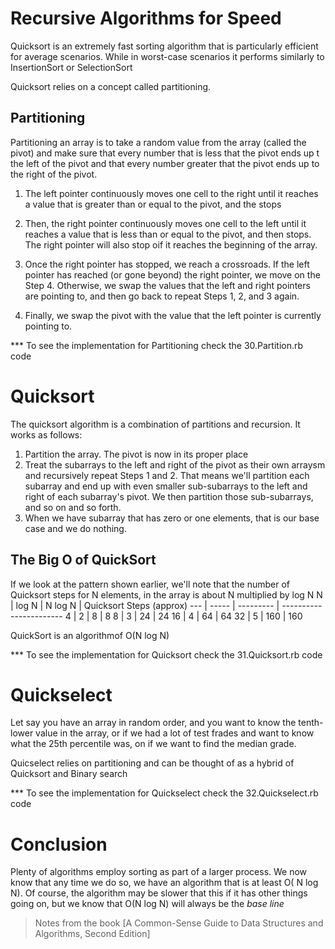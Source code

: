 # Recursive Algorithms for Speed

Quicksort is an extremely fast sorting algorithm that is particularly efficient for average scenarios.
While in worst-case scenarios it performs similarly to InsertionSort or SelectionSort

Quicksort relies on a concept called partitioning.

## Partitioning

Partitioning an array is to take a random value from the array (called the pivot) and
make sure that every number that is less that the pivot ends up t the left of the pivot
and that every number greater that the pivot ends up to the right of the pivot.

1. The left pointer continuously moves one cell to the right until it reaches a value that is greater than or equal to the pivot, and the stops

2. Then, the right pointer continuously moves one cell to the left until it reaches a value that is less than or equal to the pivot,
   and then stops. The right pointer will also stop oif it reaches the beginning of the array.

3. Once the right pointer has stopped, we reach a crossroads. If the left pointer has reached (or gone beyond) the right pointer, we move on the Step 4.
   Otherwise, we swap the values that the left and right pointers are pointing to, and then go back to repeat Steps 1, 2, and 3 again.

4. Finally, we swap the pivot with the value that the left pointer is currently pointing to.

\*\*\* To see the implementation for Partitioning check the 30.Partition.rb code

# Quicksort

The quicksort algorithm is a combination of partitions and recursion.
It works as follows:

1. Partition the array. The pivot is now in its proper place
2. Treat the subarrays to the left and right of the pivot as their own arraysm and recursively repeat Steps 1 and 2.
   That means we'll partition each subarray and end up with even smaller sub-subarrays to the left and right of each subarray's pivot.
   We then partition those sub-subarrays, and so on and so forth.
3. When we have subarray that has zero or one elements, that is our base case and we do nothing.

## The Big O of QuickSort

If we look at the pattern shown earlier, we'll note that the number of Quicksort steps for N elements, in the array is about N multiplied by log N
N | log N | N log N | Quicksort Steps (approx)
--- | ----- | --------- | -----------------------
4 | 2 | 8 | 8
8 | 3 | 24 | 24
16 | 4 | 64 | 64
32 | 5 | 160 | 160

QuickSort is an algorithmof O(N log N)

\*\*\* To see the implementation for Quicksort check the 31.Quicksort.rb code

# Quickselect

Let say you have an array in random order, and you want to know the tenth-lower value in the array, or if we had a lot of test frades and want to know what the 25th percentile was, on if we want to find the median grade.

Quicselect relies on partitioning and can be thought of as a hybrid of Quicksort and Binary search

\*\*\* To see the implementation for Quickselect check the 32.Quickselect.rb code

# Conclusion

Plenty of algorithms employ sorting as part of a larger process. We now know that any time we do so, we have an algorithm that is at least O( N log N).
Of course, the algorithm may be slower that this if it has other things going on, but we know that O(N log N) will always be the _base line_

> Notes from the book [A Common-Sense Guide to Data Structures and Algorithms, Second Edition]
